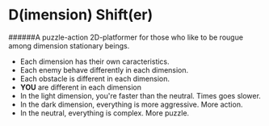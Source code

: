 # D(imension) Shift(er)
######A puzzle-action 2D-platformer for those who like to be rougue among dimension stationary beings.

- Each dimension has their own caracteristics.
- Each enemy behave differently in each dimension.
- Each obstacle is different in each dimension.
- **YOU** are different in each dimension
- In the light dimension, you're faster than the neutral. Times goes slower.
- In the dark dimension, everything is more aggressive. More action.
- In the neutral, everything is complex. More puzzle.